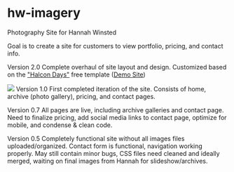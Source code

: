 hw-imagery
==========

Photography Site for Hannah Winsted 

Goal is to create a site for customers to view portfolio, pricing, and contact info.

Version 2.0
Complete overhaul of site layout and design. Customized based on the <a href="http://tympanus.net/codrops/2014/07/14/freebie-halcyon-days-one-page-website-template/">"Halcon Days"</a> free template (<a href="http://tympanus.net/Freebies/HalcyonDaysTemplate/">Demo Site</a>)

<img src="https://raw.githubusercontent.com/trvswlbrck/Hannah-W-Photography/master/Images/v1screenshot.png" />
Version 1.0
First completed iteration of the site. Consists of home, archive (photo gallery), pricing, and contact pages. 

Version 0.7
All pages are live, including archive galleries and contact page. Need to finalize pricing, add social media links to contact page, optimize for mobile, and condense & clean code.

Version 0.5
Completely functional site without all images files uploaded/organized. Contact form is functional, navigation working properly. May still contain minor bugs, CSS files need cleaned and ideally merged, waiting on final images from Hannah for slideshow/archives.
